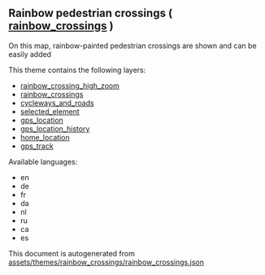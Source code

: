 [//]: # (WARNING: this file is automatically generated. Please find the sources at the bottom and edit those sources)

 Rainbow pedestrian crossings ( [rainbow_crossings](https://mapcomplete.osm.be/rainbow_crossings) ) 
----------------------------------------------------------------------------------------------------



On this map, rainbow-painted pedestrian crossings are shown and can be easily added

This theme contains the following layers:



  - [rainbow_crossing_high_zoom](../Layers/rainbow_crossing_high_zoom.md)
  - [rainbow_crossings](../Layers/rainbow_crossings.md)
  - [cycleways_and_roads](../Layers/cycleways_and_roads.md)
  - [selected_element](../Layers/selected_element.md)
  - [gps_location](../Layers/gps_location.md)
  - [gps_location_history](../Layers/gps_location_history.md)
  - [home_location](../Layers/home_location.md)
  - [gps_track](../Layers/gps_track.md)


Available languages:



  - en
  - de
  - fr
  - da
  - nl
  - ru
  - ca
  - es
 

This document is autogenerated from [assets/themes/rainbow_crossings/rainbow_crossings.json](https://github.com/pietervdvn/MapComplete/blob/develop/assets/themes/rainbow_crossings/rainbow_crossings.json)
